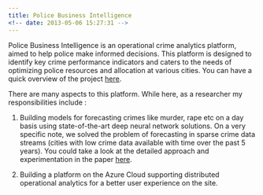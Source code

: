 ```yaml
---
title: Police Business Intelligence
<!-- date: 2013-05-06 15:27:31 -->
---
```


Police Business Intelligence is an operational crime analytics platform, aimed to help police make informed decisions. This platform is designed to identify key crime performance indicators and caters to the needs of optimizing police resources and allocation at various cities. You can have a quick overview of the project [here](http://indialabs.conduent.com/innovation-areas/).

There are many aspects to this platform. While here, as a researcher my responsibilities include : 

1. Building models for forecasting crimes like murder, rape etc on a day basis using state-of-the-art deep neural network solutions. On a very specific note, we solved the problem of forecasting in sparse crime data streams (cities with low crime data available with time over the past 5 years). You could take a look at the detailed approach and experimentation in the paper [here](https://sakshiagarwal.github.io/forecasting-sparse-data.pdf).

2. Building a platform on the Azure Cloud supporting distributed operational analytics for a better user experience on the site.

<!--
> Sit amet, consectetur adipisicing elit, sed do eiusmod tempor incididunt ut labore et dolore magna aliqua. Abore et dolore magna aliqua. Ut enim ad minim veniam, quis.
>
> – Akei Yue
1. List with code

    ```
    not highlighted
    multi line
    ``` 2. List with code
    ```javascript
    var dom = document.getElementById('boom')
    console.log(dom);
    ```

---
-->
